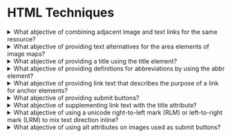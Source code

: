 # HTML Techniques

<details>
  <summary>What abjective of combining adjacent image and text links for the same resource?</summary>

The objective of this technique is to provide both text and iconic representations of links without making the web page more confusing or difficult for keybaord users or assistive technology users. Since different users finding text and icons more usable, providing both can improve the accessibility of the link.

**Procedure:**

1. Check that every img element contained within the a element has a null value set for its alt attribute.
2. Check that the a element contains an img element that has either a null alt attribute value or a value that supplements the link text and describes the image.

[More >>](https://www.w3.org/WAI/WCAG22/Techniques/html/H2)

</details>

<details>
  <summary>What abjective of providing text alternatives for the area elements of image maps?</summary>

The objective of this technique is to provide text alternatives that serve the same purpose as the selectable regions of an image map. An image map is an image divided into selectable regions defined by area elements. Each area is a link to another Web page or another part of the current Web page. The alt attribute of each area element serves the same purpose as the selectable are of the image.

**Procedure:**

1. Check that the area element has an alt attribute.
2. Check that the text alternative specified by the alt attribute serves the same purpose as the part of image map image referenced by teh are element of the image map.

[More >>](https://www.w3.org/WAI/WCAG22/Techniques/html/H24)

</details>

<details>
  <summary>What abjective of providing a title using the title element?</summary>

All HTML documents, including those in frames, have a title element in the head section that defines in a simple phrase the purpose of the document. This helps users to orient themselves within the site quickly without having to search for orientation information in the body of the page.

**Procedure:**

1. Examine the source code of the HTML document and check that a non-empty title element appears in the head section.
2. Check that the title element describes the docuemnt.

[More >>](https://www.w3.org/WAI/WCAG22/Techniques/html/H25)

</details>

<details>
  <summary>What abjective of providing definitions for abbreviations by using the abbr element?</summary>

The objective of this technique is to provide expansions or definitions for abbreviations by using the abbr element. IT is always appropriate to use abbr element for any abbreviation, including acronyms and initialisms.

**Procedure:**

1. Check that an expansion or definition is provided for each abbreviation via abbr.

[More >>](https://www.w3.org/WAI/WCAG22/Techniques/html/H28)

</details>

<details>
  <summary>What abjective of providing link text that describes the purpose of a link for anchor elements?</summary>

The objective of this technique is to describe the purpose of a link by providing descriptive text as the content of the an element. The description lets a user distinguish this link from other links in the Web page and helps the user determine whetehr to follow the link. The URI of the destination is generally not sufficiently descriptive.

**Procedure:**

1. Check that text or a text alternative for non-text content is included in the an element.
2. If an img element is the only content of the a element, check that its text alternative describes the purpose of the link.
3. If the element contains one or more img element(s) and the text alternative of the img element(s) is empty, check that the text of the link describes the purpose of the link.
4. If the a element only contains text, check that the text describes the purpose of the link.

[More >>](https://www.w3.org/WAI/WCAG22/Techniques/html/H30)

</details>

<details>
  <summary>What abjective of providing submit buttons?</summary>

The objective of this technique is to provide a mechanism that allows users to explicitly request changes of context. The intended use of a submit button is to generate an HTTP request that submits data entered in a form, so it is an appropriate control to use for causing a change of context.

**Procedure:**

1. Find all forms in the content.
2. For each form, check that it has submit button.

[More >>](https://www.w3.org/WAI/WCAG22/Techniques/html/H32)

</details>

<details>
  <summary>What abjective of supplementing link text with the title attribute?</summary>

The objective of this technique is to demonstrate how to use a title attribute on an anchor element to provide additional text describing a link. The title attribute is used to provide additional information to help clarify or further describe the purpose of a link. If the supplementary information provided through the title attribute is something the user should know before following the link, such as a warning, then it should be provided in the link thext rather than in the title attribute.

**Procedure:**

1. For each anchor element that has a title attribute, check that the title attribute together with the link text describes the purpose of the link.

[More >>](https://www.w3.org/WAI/WCAG22/Techniques/html/H33)

</details>

<details>
  <summary>What abjective of using a unicode right-to-left mark (RLM) or left-to-right mark (LRM) to mix text direction inline?</summary>

The objective of this technique is to demonstrate how to use Unicode right to left marks and left-to-right marks to override the HTML bidrectional algorithm when it produces undesirable results. This may be necessary, for instance, when placing neutral characters such as spaces or punctuation between different directional text runs. The concepts used in this technique are described in Inline markup and bidirectional text in HTML.

**Procedure:**

1. Examine the source for places where text changes direction.
2. When text changes direction, check whether neutral characters such as spaces or punctuation occur adjacent tot text that is rendered in the non-default direction.
3. When check #2 is true and the HTML bidirectional algorithm would produce the wrong placement of the neutral characters, check whether the neutral characters are followed by Unicode right-to-left or left-to-right marks that cause neutral characters to be placed as part of the preceding characters.

[More >>](https://www.w3.org/WAI/WCAG22/Techniques/html/H34)

</details>

<details>
  <summary>What abjective of using alt attributes on images used as submit buttons?</summary>

For input elements of type image, the alt attribute of the input element is used to provide a functional label. This label indicates the button's function, but does not attempt to describe the image. This label indicates the button's function, but does not attempt to describe the image. The label is especially important if there are multiple submit buttons on the page that each lead to different results.

**Procedure:**

1. For all input elements that have a type attribute value of image, check for the presence of an alt attribute.
2. Check that the value of the alt attribute describes the button's function.

[More >>](https://www.w3.org/WAI/WCAG22/Techniques/html/H36)

</details>
